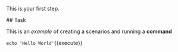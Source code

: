 This is your first step.

## Task

This is an _example_ of creating a scenarios and running a **command**

`echo 'Hello World'`{{execute}}
